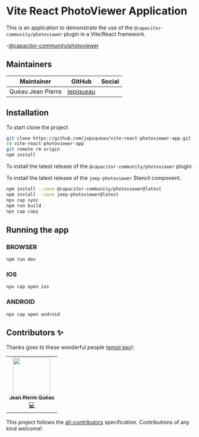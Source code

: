 # Vite React PhotoViewer Application
This is an application to demonstrate the use of the `@capacitor-community/photoviewer` plugin in a Vite/React framework.

 -[@capacitor-community/photoviewer](https://github.com/capacitor-community/photoviewer)


## Maintainers

| Maintainer        | GitHub                                    | Social |
| ----------------- | ----------------------------------------- | ------ |
| Quéau Jean Pierre | [jepiqueau](https://github.com/jepiqueau) |        |

## Installation

To start clone the project
```bash
git clone https://github.com/jepiqueau/vite-react-photoviewer-app.git 
cd vite-react-photoviewer-app
git remote rm origin
npm install
```

To install the latest release of the `@capacitor-community/photoviewer` plugin.

To install the latest release of the `jeep-photoviewer` Stencil component.

```bash
npm install --save @capacitor-community/photoviewer@latest
npm install --save jeep-photoviewer@latest
npx cap sync
npm run build
npx cap copy
```

## Running the app

### BROWSER

```
npm run dev
```

### IOS

```
npx cap open ios
```

### ANDROID

```
npx cap open android
```


## Contributors ✨

Thanks goes to these wonderful people ([emoji key](https://allcontributors.org/docs/en/emoji-key)):

<!-- ALL-CONTRIBUTORS-LIST:START - Do not remove or modify this section -->
<!-- prettier-ignore-start -->
<!-- markdownlint-disable -->
<table>
  <tr>
    <td align="center"><a href="https://github.com/jepiqueau"><img src="https://avatars3.githubusercontent.com/u/16580653?v=4" width="100px;" alt=""/><br /><sub><b>Jean Pierre Quéau</b></sub></a><br /><a href="https://github.com/jepiqueau/vite-react-photoviewer-app/commits?author=jepiqueau" title="Code">💻</a></td>
  </tr>
</table>

<!-- markdownlint-enable -->
<!-- prettier-ignore-end -->

<!-- ALL-CONTRIBUTORS-LIST:END -->

This project follows the [all-contributors](https://github.com/all-contributors/all-contributors) specification. Contributions of any kind welcome!

